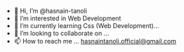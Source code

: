 - 👋 Hi, I’m @hasnain-tanoli
- 👀 I’m interested in Web Development
- 🌱 I’m currently learning Css (Web Development)...
- 💞️ I’m looking to collaborate on ...
- 📫 How to reach me ... hasnaintanoli.official@gmail.com

<!---
hasnain-tanoli/hasnain-tanoli is a ✨ special ✨ repository because its `README.md` (this file) appears on your GitHub profile.
You can click the Preview link to take a look at your changes.
--->
